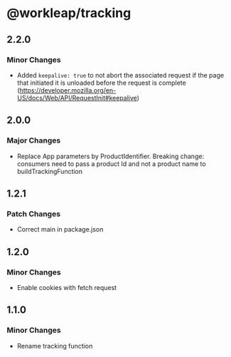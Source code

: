 # @workleap/tracking

## 2.2.0

### Minor Changes

- Added `keepalive: true` to not abort the associated request if the page that initiated it is unloaded before the request is complete (<https://developer.mozilla.org/en-US/docs/Web/API/RequestInit#keepalive>)

## 2.0.0

### Major Changes

- Replace App parameters by ProductIdentifier. Breaking change: consumers need to pass a product Id and not a product name to buildTrackingFunction

## 1.2.1

### Patch Changes

- Correct main in package.json

## 1.2.0

### Minor Changes

- Enable cookies with fetch request

## 1.1.0

### Minor Changes

- Rename tracking function
